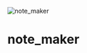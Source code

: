 ![note_maker](https://user-images.githubusercontent.com/92216225/174358079-337fca1b-f5b2-4897-8a35-d04eb1257859.jpg)
# note_maker
